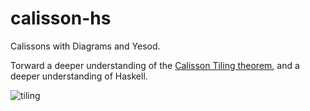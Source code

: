 calisson-hs
===========

Calissons with Diagrams and Yesod.

Torward a deeper understanding of the [Calisson Tiling theorem](http://gurmeet.net/puzzles/tiling-with-calissons/), and a deeper understanding of Haskell.


![tiling](https://cloud.githubusercontent.com/assets/656964/3564225/d87f77f6-0a76-11e4-9e13-cda6da191d58.png)
